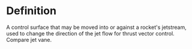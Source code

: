 # Definition

A control surface that may be moved into or against a rocket's
jetstream, used to change the direction of the jet flow for thrust
vector control. Compare jet vane.
